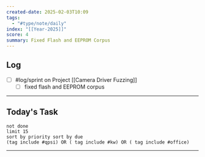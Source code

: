 ```yaml
---
created-date: 2025-02-03T10:09
tags:
  - "#type/note/daily"
index: "[[Year-2025]]"
score: 4
summary: Fixed Flash and EEPROM Corpus
---
```


## Log
- [ ] #log/sprint on Project [[Camera Driver Fuzzing]]
	- [ ] fixed flash and EEPROM corpus

---

## Today's Task

```tasks
not done  
limit 15
sort by priority sort by due
(tag include #qpsi) OR ( tag include #kw) OR ( tag include #office)
```
---
